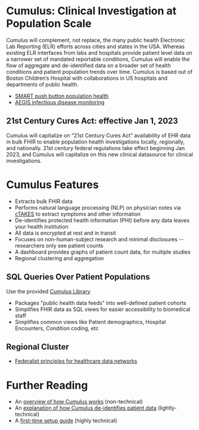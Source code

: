 # Cumulus: Clinical Investigation at Population Scale
Cumulus will complement, not replace, the many public health Electronic Lab Reporting (ELR) efforts across cities and states in the USA. Whereas existing ELR interfaces from labs and hospitals provide patient level data on a narrower set of mandated reportable conditions, Cumulus will enable the flow of aggregate and de-identified data on a broader set of health conditions and patient population trends over time.
Cumulus is based out of Boston Children’s Hospital with collaborations in US hospitals and departments of public health.

* [SMART push button population health](https://www.nature.com/articles/s41746-020-00358-4)
* [AEGIS infectious disease monitoring](https://pubmed.ncbi.nlm.nih.gov/17600100)

## 21st Century Cures Act: effective Jan 1, 2023
Cumulus will capitalize on “21st Century Cures Act” availability of EHR data in bulk FHIR to enable population health investigations locally, regionally, and nationally.
21st century federal regulations take effect beginning Jan 2023, and Cumulus will capitalize on this new clinical datasource for clinical investigations.

# Cumulus Features
* Extracts bulk FHIR data
* Performs natural language processing (NLP) on physician notes via [cTAKES](https://ctakes.apache.org/) to extract symptoms and other information
* De-identifies protected health information (PHI) before any data leaves your health institution
* All data is encrypted at rest and in transit
* Focuses on non-human-subject research and minimal disclosures -- researchers only see patient counts
* A dashboard provides graphs of patient count data, for multiple studies
* Regional clustering and aggregation

## SQL Queries Over Patient Populations
Use the provided [Cumulus Library](https://github.com/comorbidity/library)
* Packages "public health data feeds" into well-defined patient cohorts
* Simplifies FHIR data as SQL views for easier accessibility to biomedical staff
* Simplifies common views like Patient demographics, Hospital Encounters, Condition coding, etc

## Regional Cluster
* [Federalist principles for healthcare data networks](https://www.nature.com/articles/nbt.3180)

# Further Reading
* An [overview of how Cumulus works](docs/explanations/overview.md) (non-technical)
* An [explanation of how Cumulus de-identifies patient data](docs/explanations/deid.md) (lightly-technical)
* A [first-time setup guide](docs/howtos/first-time-setup.md) (highly technical)
